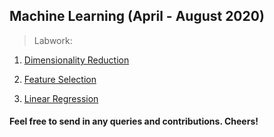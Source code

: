 ## Machine Learning (April - August 2020)

> Labwork:

1. [Dimensionality Reduction](https://github.com/AllanVikiru/MachineLearning/tree/reduction)

2. [Feature Selection](https://github.com/AllanVikiru/MachineLearning/tree/feature) 

3. [Linear Regression](https://github.com/AllanVikiru/MachineLearning/tree/regression)

#### Feel free to send in any queries and contributions. Cheers!
